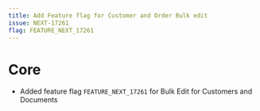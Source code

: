 ```yaml
---
title: Add Feature flag for Customer and Order Bulk edit
issue: NEXT-17261
flag: FEATURE_NEXT_17261
---
```

# Core
* Added feature flag `FEATURE_NEXT_17261` for Bulk Edit for Customers and Documents
